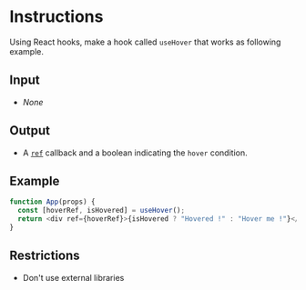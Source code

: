 # Instructions

Using React hooks, make a hook called `useHover` that works as following example.

## **Input**
  - *None*

## **Output**
  - A [`ref`](https://reactjs.org/docs/refs-and-the-dom.html#callback-refs) callback and a boolean indicating the `hover` condition.

## Example

```js
function App(props) {
  const [hoverRef, isHovered] = useHover();
  return <div ref={hoverRef}>{isHovered ? "Hovered !" : "Hover me !"}</div>
}
```
## Restrictions
- Don't use external libraries
